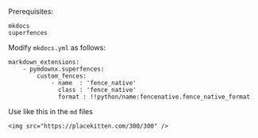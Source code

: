 Prerequisites:

```
mkdocs
superfences
```

Modify ```mkdocs.yml``` as follows:

```
markdown_extensions:
    - pymdownx.superfences:
        custom_fences:
            - name  : 'fence_native'
              class : 'fence_native'
              format : !!python/name:fencenative.fence_native_format
```

Use like this in the ```md``` files

```fence_native tab="Kitten"
<img src="https://placekitten.com/300/300" />
```